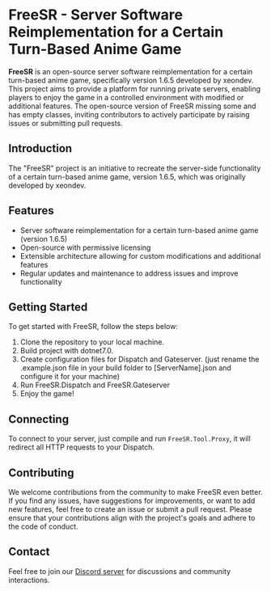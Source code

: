 # FreeSR - Server Software Reimplementation for a Certain Turn-Based Anime Game

**FreeSR** is an open-source server software reimplementation for a certain turn-based anime game, specifically version 1.6.5 developed by xeondev. This project aims to provide a platform for running private servers, enabling players to enjoy the game in a controlled environment with modified or additional features. The open-source version of FreeSR missing some and has empty classes, inviting contributors to actively participate by raising issues or submitting pull requests.

## Introduction

The "FreeSR" project is an initiative to recreate the server-side functionality of a certain turn-based anime game, version 1.6.5, which was originally developed by xeondev.

## Features

- Server software reimplementation for a certain turn-based anime game (version 1.6.5)
- Open-source with permissive licensing
- Extensible architecture allowing for custom modifications and additional features
- Regular updates and maintenance to address issues and improve functionality

## Getting Started

To get started with FreeSR, follow the steps below:

1. Clone the repository to your local machine.
2. Build project with dotnet7.0.
3. Create configuration files for Dispatch and Gateserver. (just rename the .example.json file in your build folder to [ServerName].json and configure it for your machine)
4. Run FreeSR.Dispatch and FreeSR.Gateserver
5. Enjoy the game!

## Connecting

To connect to your server, just compile and run `FreeSR.Tool.Proxy`, it will redirect all HTTP requests to your Dispatch.

## Contributing

We welcome contributions from the community to make FreeSR even better. If you find any issues, have suggestions for improvements, or want to add new features, feel free to create an issue or submit a pull request. Please ensure that your contributions align with the project's goals and adhere to the code of conduct.

## Contact

Feel free to join our [Discord server](https://discord.gg/reversedrooms) for discussions and community interactions.


